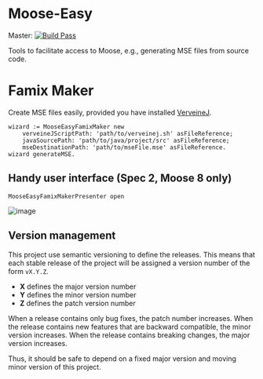 # Moose-Easy

Master: [![Build Pass](https://travis-ci.org/moosetechnology/Moose-Easy.svg?branch=master)](https://travis-ci.org/moosetechnology/Moose-Easy)

Tools to facilitate access to Moose, e.g., generating MSE files from source code.

# Famix Maker

Create MSE files easily, provided you have installed [VerveineJ](https://github.com/moosetechnology/VerveineJ).

```Smalltalk
wizard := MooseEasyFamixMaker new
    verveineJScriptPath: 'path/to/verveinej.sh' asFileReference;
    javaSourcePath: 'path/to/java/project/src' asFileReference;
    mseDestinationPath: 'path/to/mseFile.mse' asFileReference.
wizard generateMSE.
```

## Handy user interface (Spec 2, Moose 8 only)

```Smalltalk
MooseEasyFamixMakerPresenter open
```

![image](https://user-images.githubusercontent.com/7606540/61800552-8767d100-ae2d-11e9-8450-b5080326995e.png)

## Version management

This project use semantic versioning to define the releases. This means that each stable release of the project will be assigned a version number of the form `vX.Y.Z`.

- **X** defines the major version number
- **Y** defines the minor version number
- **Z** defines the patch version number

When a release contains only bug fixes, the patch number increases. When the release contains new features that are backward compatible, the minor version increases. When the release contains breaking changes, the major version increases.

Thus, it should be safe to depend on a fixed major version and moving minor version of this project.
